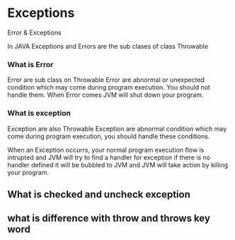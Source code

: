 # Exceptions 
Error & Exceptions 

In JAVA Exceptions and Errors are the sub clases 
of class Throwable

### What is Error 
Error are sub class on Throwable 
Error are abnormal or unexpected condition which may 
come during program execution. You should not handle them.
When Error comes JVM will shut down your program. 

### What is exception 
Exception are also Throwable
Exception are abnormal condition which may come during 
program execution, you should handle these conditions. 

When an Exception occurrs, your normal program execution flow 
is intrupted and JVM will try to find a handler for exception
if there is no handler defined 
it will be bubbled to JVM and JVM will take action
by killing your program. 

## What is checked and uncheck exception 
## what is difference with throw and throws key word
